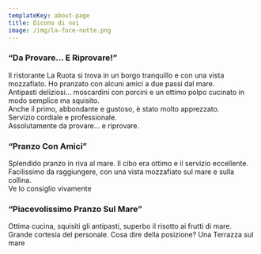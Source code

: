 ```yaml
---
templateKey: about-page
title: Dicono di noi
image: /img/la-foce-notte.png
---
```

### “Da Provare... E Riprovare!”

Il ristorante La Ruota si trova in un borgo tranquillo e con una vista mozzafiato. Ho pranzato con alcuni amici a due passi dal mare.\
Antipasti deliziosi... moscardini con porcini e un ottimo polpo cucinato in modo semplice ma squisito.\
Anche il primo, abbondante e gustoso, è stato molto apprezzato.\
Servizio cordiale e professionale.\
Assolutamente da provare... e riprovare.



### “Pranzo Con Amici”

Splendido pranzo in riva al mare. Il cibo era ottimo e il servizio eccellente.\
Facilissimo da raggiungere, con una vista mozzafiato sul mare e sulla collina.\
Ve lo consiglio vivamente



### “Piacevolissimo Pranzo Sul Mare”

Ottima cucina, squisiti gli antipasti, superbo il risotto ai frutti di mare. Grande cortesia del personale. Cosa dire della posizione? Una Terrazza sul mare

